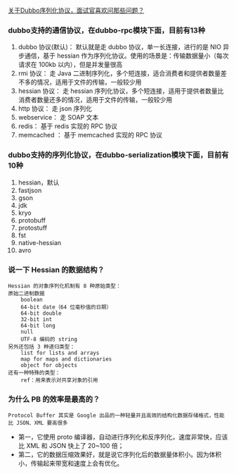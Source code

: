 [关于Dubbo序列化协议，面试官喜欢问那些问题？](https://mp.weixin.qq.com/s/kID3Rmv1EYHsEwH-4XwGLw)

### dubbo支持的通信协议，在dubbo-rpc模块下面，目前有13种

1. dubbo 协议(默认)： 默认就是走 dubbo 协议，单一长连接，进行的是 NIO 异步通信，基于 hessian 作为序列化协议。使用的场景是：传输数据量小（每次请求在 100kb 以内），但是并发量很高
2. rmi 协议： 走 Java 二进制序列化，多个短连接，适合消费者和提供者数量差不多的情况，适用于文件的传输，一般较少用
3. hessian 协议： 走 hessian 序列化协议，多个短连接，适用于提供者数量比消费者数量还多的情况，适用于文件的传输，一般较少用
4. http 协议： 走 json 序列化
5. webservice： 走 SOAP 文本
6. redis： 基于 redis 实现的 RPC 协议
7. memcached ： 基于 memcached 实现的 RPC 协议

### dubbo支持的序列化协议，在dubbo-serialization模块下面，目前有10种

1. hessian，默认
2. fastjson
3. gson
4. jdk
5. kryo
6. protobuff
7. protostuff
8. fst
9. native-hessian
10. avro

### 说一下 Hessian 的数据结构？

    Hessian 的对象序列化机制有 8 种原始类型：
    原始二进制数据
        boolean
        64-bit date（64 位毫秒值的日期）
        64-bit double
        32-bit int
        64-bit long
        null
        UTF-8 编码的 string
    另外还包括 3 种递归类型：
        list for lists and arrays
        map for maps and dictionaries
        object for objects
    还有一种特殊的类型：
        ref：用来表示对共享对象的引用

### 为什么 PB 的效率是最高的？

    Protocol Buffer 其实是 Google 出品的一种轻量并且高效的结构化数据存储格式，性能比 JSON、XML 要高很多

- 第一，它使用 proto 编译器，自动进行序列化和反序列化，速度非常快，应该比 XML 和 JSON 快上了 20~100 倍；
- 第二，它的数据压缩效果好，就是说它序列化后的数据量体积小。因为体积小，传输起来带宽和速度上会有优化。  